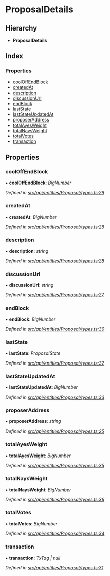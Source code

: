 # ProposalDetails

## Hierarchy

* **ProposalDetails**

## Index

### Properties

* [coolOffEndBlock](proposaldetails.md#cooloffendblock)
* [createdAt](proposaldetails.md#createdat)
* [description](proposaldetails.md#description)
* [discussionUrl](proposaldetails.md#discussionurl)
* [endBlock](proposaldetails.md#endblock)
* [lastState](proposaldetails.md#laststate)
* [lastStateUpdatedAt](proposaldetails.md#laststateupdatedat)
* [proposerAddress](proposaldetails.md#proposeraddress)
* [totalAyesWeight](proposaldetails.md#totalayesweight)
* [totalNaysWeight](proposaldetails.md#totalnaysweight)
* [totalVotes](proposaldetails.md#totalvotes)
* [transaction](proposaldetails.md#transaction)

## Properties

### coolOffEndBlock

• **coolOffEndBlock**: _BigNumber_

_Defined in_ [_src/api/entities/Proposal/types.ts:29_](https://github.com/PolymathNetwork/polymesh-sdk/blob/1221e467/src/api/entities/Proposal/types.ts#L29)

### createdAt

• **createdAt**: _BigNumber_

_Defined in_ [_src/api/entities/Proposal/types.ts:26_](https://github.com/PolymathNetwork/polymesh-sdk/blob/1221e467/src/api/entities/Proposal/types.ts#L26)

### description

• **description**: _string_

_Defined in_ [_src/api/entities/Proposal/types.ts:28_](https://github.com/PolymathNetwork/polymesh-sdk/blob/1221e467/src/api/entities/Proposal/types.ts#L28)

### discussionUrl

• **discussionUrl**: _string_

_Defined in_ [_src/api/entities/Proposal/types.ts:27_](https://github.com/PolymathNetwork/polymesh-sdk/blob/1221e467/src/api/entities/Proposal/types.ts#L27)

### endBlock

• **endBlock**: _BigNumber_

_Defined in_ [_src/api/entities/Proposal/types.ts:30_](https://github.com/PolymathNetwork/polymesh-sdk/blob/1221e467/src/api/entities/Proposal/types.ts#L30)

### lastState

• **lastState**: _ProposalState_

_Defined in_ [_src/api/entities/Proposal/types.ts:32_](https://github.com/PolymathNetwork/polymesh-sdk/blob/1221e467/src/api/entities/Proposal/types.ts#L32)

### lastStateUpdatedAt

• **lastStateUpdatedAt**: _BigNumber_

_Defined in_ [_src/api/entities/Proposal/types.ts:33_](https://github.com/PolymathNetwork/polymesh-sdk/blob/1221e467/src/api/entities/Proposal/types.ts#L33)

### proposerAddress

• **proposerAddress**: _string_

_Defined in_ [_src/api/entities/Proposal/types.ts:25_](https://github.com/PolymathNetwork/polymesh-sdk/blob/1221e467/src/api/entities/Proposal/types.ts#L25)

### totalAyesWeight

• **totalAyesWeight**: _BigNumber_

_Defined in_ [_src/api/entities/Proposal/types.ts:35_](https://github.com/PolymathNetwork/polymesh-sdk/blob/1221e467/src/api/entities/Proposal/types.ts#L35)

### totalNaysWeight

• **totalNaysWeight**: _BigNumber_

_Defined in_ [_src/api/entities/Proposal/types.ts:36_](https://github.com/PolymathNetwork/polymesh-sdk/blob/1221e467/src/api/entities/Proposal/types.ts#L36)

### totalVotes

• **totalVotes**: _BigNumber_

_Defined in_ [_src/api/entities/Proposal/types.ts:34_](https://github.com/PolymathNetwork/polymesh-sdk/blob/1221e467/src/api/entities/Proposal/types.ts#L34)

### transaction

• **transaction**: _TxTag \| null_

_Defined in_ [_src/api/entities/Proposal/types.ts:31_](https://github.com/PolymathNetwork/polymesh-sdk/blob/1221e467/src/api/entities/Proposal/types.ts#L31)

